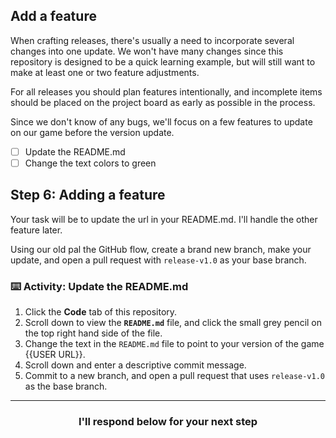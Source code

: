 ## Add a feature

When crafting releases, there's usually a need to incorporate several changes into one update. We won't have many changes since this repository is designed to be a quick learning example, but will still want to make at least one or two feature adjustments.

For all releases you should plan features intentionally, and incomplete items should be placed on the project board as early as possible in the process.

Since we don't know of any bugs, we'll focus on a few features to update on our game before the version update.

- [ ] Update the README.md
- [ ] Change the text colors to green

## Step 6: Adding a feature

Your task will be to update the url in your README.md. I'll handle the other feature later. 

Using our old pal the GitHub flow, create a brand new branch, make your update, and open a pull request with `release-v1.0` as your base branch.

### :keyboard: Activity: Update the README.md

1. Click the **Code** tab of this repository.
1. Scroll down to view the **`README.md`** file, and click the small grey pencil on the top right hand side of the file.
1. Change the text in the `README.md` file to point to your version of the game {{USER URL}}.
1. Scroll down and enter a descriptive commit message.
1. Commit to a new branch, and open a pull request that uses `release-v1.0` as the base branch.

<hr>
<h3 align="center">I'll respond below for your next step</h3>
